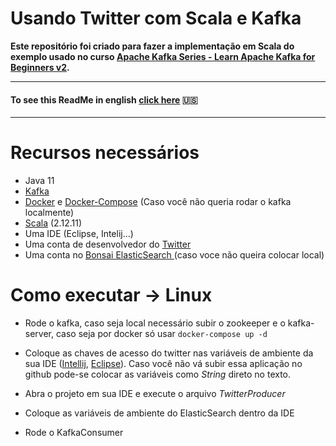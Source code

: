 # Usando Twitter com Scala e Kafka 
**Este repositório foi criado para fazer a implementação em Scala do exemplo usado no curso [ Apache Kafka Series - Learn Apache Kafka for Beginners v2](https://www.udemy.com/course/apache-kafka/).**

---
#### To see this ReadMe in english [click here](https://github.com/thiagobeppe/TwitterStreamExample/blob/master/READMEEN.md) :us:
---

# Recursos necessários
* Java 11
* [Kafka](https://kafka.apache.org/downloads) 
* [Docker](https://www.docker.com/) e [Docker-Compose](https://docs.docker.com/compose/install/) (Caso você não queria rodar o kafka localmente)
* [Scala](https://www.scala-lang.org/download/) (2.12.11)
* Uma IDE (Eclipse, Intelij...)
* Uma conta de desenvolvedor do [Twitter](https://developer.twitter.com/en)
* Uma conta no [Bonsai ElasticSearch ](https://bonsai.io/) (caso voce não queira colocar local)


# Como executar -> Linux
* Rode o kafka, caso seja local necessário subir o zookeeper e o kafka-server, caso seja por docker só usar ```docker-compose up -d ```

* Coloque as chaves de acesso do twitter nas variáveis de ambiente da sua IDE ([Intellij](https://www.jetbrains.com/help/objc/add-environment-variables-and-program-arguments.html), [Eclipse](https://help.eclipse.org/2019-12/index.jsp?topic=%2Forg.eclipse.cdt.doc.user%2Ftasks%2Fcdt_t_run_env.htm)). Caso você não vá subir essa aplicação no github pode-se colocar as variáveis como *String* direto no texto.

* Abra o projeto em sua IDE e execute o arquivo *TwitterProducer*
* Coloque as variáveis de ambiente do ElasticSearch dentro da IDE
* Rode o KafkaConsumer
